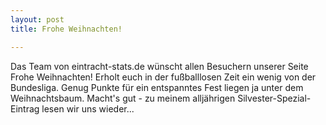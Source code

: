 ```yaml
---
layout: post
title: Frohe Weihnachten!

---
```


Das Team von eintracht-stats.de wünscht allen Besuchern unserer Seite Frohe Weihnachten! Erholt euch in der fußballlosen Zeit ein wenig von der Bundesliga. Genug Punkte für ein entspanntes Fest liegen ja unter dem Weihnachtsbaum. Macht's gut - zu meinem alljährigen Silvester-Spezial-Eintrag lesen wir uns wieder...


